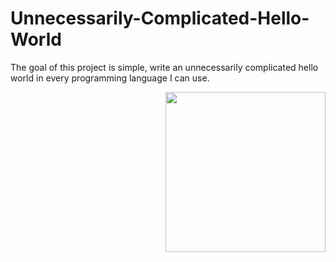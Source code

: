 # Unnecessarily-Complicated-Hello-World
The goal of this project is simple, write an unnecessarily complicated hello world in every programming language I can use.

<img align="right" src="https://phoneky.co.uk/thumbs/screensavers/down/games/mariobross_W0ZcCIk6.gif" height="256" width="256">
